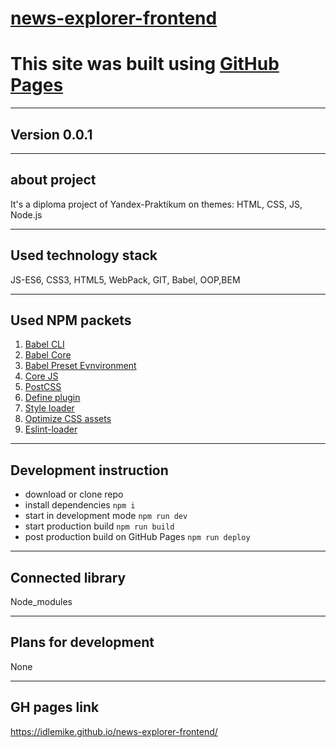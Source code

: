 
# [news-explorer-frontend](https://www.3mak.tk)
# This site was built using [GitHub Pages](https://idlemike.github.io/news-explorer-frontend/)
***
## **Version 0.0.1**
***
## **about project**
It's a diploma project of Yandex-Praktikum on themes: HTML, CSS, JS, Node.js
***
## **Used technology stack**
JS-ES6, CSS3, HTML5, WebPack, GIT, Babel, OOP,BEM
***
## **Used NPM packets**
1. [Babel CLI](https://babeljs.io/docs/en/babel-cli#docsNav)
2. [Babel Core](https://babeljs.io/docs/en/babel-core)
3. [Babel Preset Evnvironment](https://babeljs.io/docs/en/babel-preset-env#docsNav)
4. [Сore JS](https://github.com/zloirock/core-js#readme)
5. [PostCSS](https://postcss.org/)
6. [Define plugin](https://webpack.js.org/plugins/define-plugin/)
7. [Style loader](https://github.com/webpack-contrib/style-loader)
8. [Optimize CSS assets](https://www.npmjs.com/package/optimize-css-assets-webpack-plugin)
9. [Eslint-loader](https://www.npmjs.com/package/eslint-loader)
***
## **Development instruction**
* download or clone repo
* install dependencies `npm i`
* start in development mode `npm run dev`
* start production build `npm run build`
* post production build on GitHub Pages `npm run deploy`
***
## **Connected library**
Node_modules
***
## **Plans for development**
None
***
## **GH pages link**
<https://idlemike.github.io/news-explorer-frontend/>
